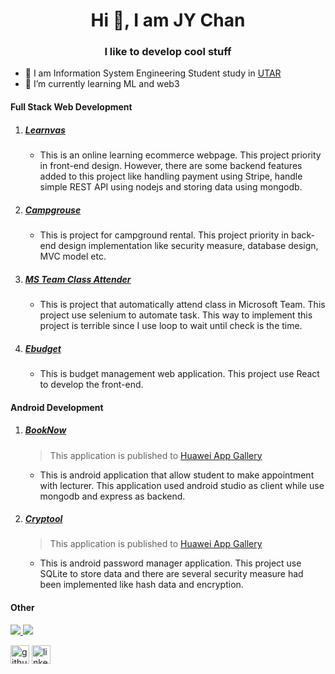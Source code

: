 <h1 align="center">Hi 👋, I am JY Chan</h1>
<h3 align="center">I like to develop cool stuff</h3>

* 💼 I am Information System Engineering Student study in [UTAR](https://www.utar.edu.my)
* 🌱 I’m currently learning ML and web3

#### Full Stack Web Development
1. ##### [Learnvas](https://github.com/chan1992241/learnvas.git)
   * This is an online learning ecommerce webpage. This project priority in front-end design. However, there are some backend features added to this project like handling payment using Stripe, handle simple REST API using nodejs and storing data using mongodb.
2. ##### [Campgrouse](https://github.com/chan1992241/campgrouse.git)
   * This is project for campground rental. This project priority in back-end design implementation like security measure, database design, MVC model etc.  
3. ##### [MS Team Class Attender](https://github.com/chan1992241/MS_team_class_attender.git)
   * This is project that automatically attend class in Microsoft Team. This project use selenium to automate task. This way to implement this project is terrible since I use loop to wait until check is the time.
4. ##### [Ebudget](https://github.com/chan1992241/Ebudget.git)
   * This is budget management web application. This project use React to develop the front-end.

#### Android Development
1. ##### [BookNow](https://github.com/chan1992241/BookNow.git)
   > This application is published to [Huawei App Gallery](https://appgallery.huawei.com/app/C105867369)
   * This is android application that allow student to make appointment with lecturer. This application used android studio as client while use mongodb and express as backend.
2. ##### [Cryptool](https://github.com/chan1992241/Cryptool.git)
   > This application is published to [Huawei App Gallery](https://appgallery.huawei.com/app/C106088469)
   * This is android password manager application. This project use SQLite to store data and there are several security measure had been implemented like hash data and encryption.
#### Other
<a href="#" >
    <img src="https://github-readme-stats.vercel.app/api?username=chan1992241&show_icons=true&theme=dark" />
    <img src="https://github-readme-stats.vercel.app/api/top-langs/?username=chan1992241&theme=dark&layout=compact" />
</a>


[<img src='https://cdn.jsdelivr.net/npm/simple-icons@3.0.1/icons/github.svg' alt='github' height='30'>](https://github.com/chan1992241) [<img src='https://cdn.jsdelivr.net/npm/simple-icons@3.0.1/icons/linkedin.svg' alt='linkedin' height='30'>](https://www.linkedin.com/in/jin-yee-chan-b45080226/)  
